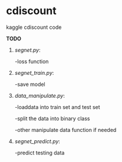 # cdiscount
kaggle cdiscount code

**TODO**

1. *segnet.py*:

	-loss function

2. *segnet_train.py*:

	-save model


3. *data_manipulate.py*:

	-loaddata into train set and test set

	-split the data into binary class

	-other manipulate data function if needed 



4. *segnet_predict.py*:

	-predict testing data
